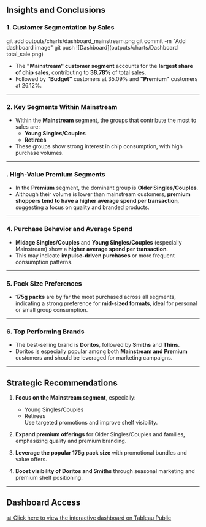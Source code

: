 ##  Insights and Conclusions

###  1. Customer Segmentation by Sales
git add outputs/charts/dashboard_mainstream.png
git commit -m "Add dashboard image"
git push
![Dashboard](outputs/charts/Dashboard total_sale.png)


- The **"Mainstream" customer segment** accounts for the **largest share of chip sales**, contributing to **38.78%** of total sales.
- Followed by **"Budget"** customers at 35.09% and **"Premium"** customers at 26.12%.

---

###  2. Key Segments Within Mainstream

- Within the **Mainstream** segment, the groups that contribute the most to sales are:
  - **Young Singles/Couples**
  - **Retirees**
- These groups show strong interest in chip consumption, with high purchase volumes.

---

### . High-Value Premium Segments

- In the **Premium** segment, the dominant group is **Older Singles/Couples**.
- Although their volume is lower than mainstream customers, **premium shoppers tend to have a higher average spend per transaction**, suggesting a focus on quality and branded products.

---

### 4. Purchase Behavior and Average Spend

- **Midage Singles/Couples** and **Young Singles/Couples** (especially Mainstream) show a **higher average spend per transaction**.
- This may indicate **impulse-driven purchases** or more frequent consumption patterns.

---

### 5. Pack Size Preferences

- **175g packs** are by far the most purchased across all segments, indicating a strong preference for **mid-sized formats**, ideal for personal or small group consumption.

---

###  6. Top Performing Brands

- The best-selling brand is **Doritos**, followed by **Smiths** and **Thins**.
- Doritos is especially popular among both **Mainstream and Premium** customers and should be leveraged for marketing campaigns.

---

##  Strategic Recommendations

1. **Focus on the Mainstream segment**, especially:
   - Young Singles/Couples  
   - Retirees  
   Use targeted promotions and improve shelf visibility.

2. **Expand premium offerings** for Older Singles/Couples and families, emphasizing quality and premium branding.

3. **Leverage the popular 175g pack size** with promotional bundles and value offers.

4. **Boost visibility of Doritos and Smiths** through seasonal marketing and premium shelf positioning.

---

## Dashboard Access

[📊 Click here to view the interactive dashboard on Tableau Public](#) <!-- https://public.tableau.com/authoring/SupermarketChipAnalysis/Dashboard12#1-->

